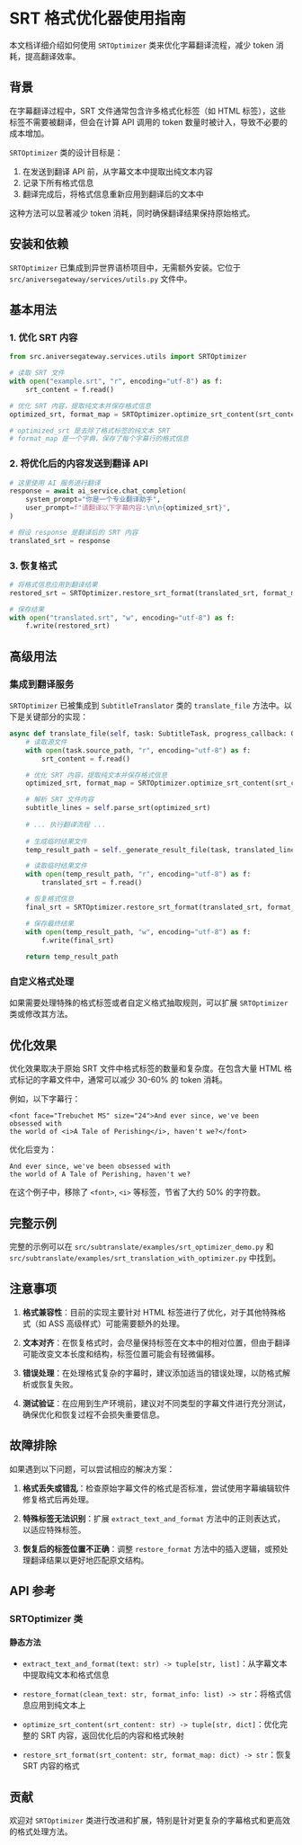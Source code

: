 # SRT 格式优化器使用指南

本文档详细介绍如何使用 `SRTOptimizer` 类来优化字幕翻译流程，减少 token 消耗，提高翻译效率。

## 背景

在字幕翻译过程中，SRT 文件通常包含许多格式化标签（如 HTML 标签），这些标签不需要被翻译，但会在计算 API 调用的 token 数量时被计入，导致不必要的成本增加。

`SRTOptimizer` 类的设计目标是：
1. 在发送到翻译 API 前，从字幕文本中提取出纯文本内容
2. 记录下所有格式信息
3. 翻译完成后，将格式信息重新应用到翻译后的文本中

这种方法可以显著减少 token 消耗，同时确保翻译结果保持原始格式。

## 安装和依赖

`SRTOptimizer` 已集成到异世界语桥项目中，无需额外安装。它位于 `src/aniversegateway/services/utils.py` 文件中。

## 基本用法

### 1. 优化 SRT 内容

```python
from src.aniversegateway.services.utils import SRTOptimizer

# 读取 SRT 文件
with open("example.srt", "r", encoding="utf-8") as f:
    srt_content = f.read()

# 优化 SRT 内容，提取纯文本并保存格式信息
optimized_srt, format_map = SRTOptimizer.optimize_srt_content(srt_content)

# optimized_srt 是去除了格式标签的纯文本 SRT
# format_map 是一个字典，保存了每个字幕行的格式信息
```

### 2. 将优化后的内容发送到翻译 API

```python
# 这里使用 AI 服务进行翻译
response = await ai_service.chat_completion(
    system_prompt="你是一个专业翻译助手",
    user_prompt=f"请翻译以下字幕内容:\n\n{optimized_srt}",
)

# 假设 response 是翻译后的 SRT 内容
translated_srt = response
```

### 3. 恢复格式

```python
# 将格式信息应用到翻译结果
restored_srt = SRTOptimizer.restore_srt_format(translated_srt, format_map)

# 保存结果
with open("translated.srt", "w", encoding="utf-8") as f:
    f.write(restored_srt)
```

## 高级用法

### 集成到翻译服务

`SRTOptimizer` 已被集成到 `SubtitleTranslator` 类的 `translate_file` 方法中。以下是关键部分的实现：

```python
async def translate_file(self, task: SubtitleTask, progress_callback: Optional[Callable] = None) -> str:
    # 读取源文件
    with open(task.source_path, "r", encoding="utf-8") as f:
        srt_content = f.read()

    # 优化 SRT 内容，提取纯文本并保存格式信息
    optimized_srt, format_map = SRTOptimizer.optimize_srt_content(srt_content)

    # 解析 SRT 文件内容
    subtitle_lines = self.parse_srt(optimized_srt)
    
    # ... 执行翻译流程 ...
    
    # 生成临时结果文件
    temp_result_path = self._generate_result_file(task, translated_lines)

    # 读取临时结果文件
    with open(temp_result_path, "r", encoding="utf-8") as f:
        translated_srt = f.read()

    # 恢复格式信息
    final_srt = SRTOptimizer.restore_srt_format(translated_srt, format_map)

    # 保存最终结果
    with open(temp_result_path, "w", encoding="utf-8") as f:
        f.write(final_srt)
    
    return temp_result_path
```

### 自定义格式处理

如果需要处理特殊的格式标签或者自定义格式抽取规则，可以扩展 `SRTOptimizer` 类或修改其方法。

## 优化效果

优化效果取决于原始 SRT 文件中格式标签的数量和复杂度。在包含大量 HTML 格式标记的字幕文件中，通常可以减少 30-60% 的 token 消耗。

例如，以下字幕行：

```
<font face="Trebuchet MS" size="24">And ever since, we've been obsessed with
the world of <i>A Tale of Perishing</i>, haven't we?</font>
```

优化后变为：

```
And ever since, we've been obsessed with
the world of A Tale of Perishing, haven't we?
```

在这个例子中，移除了 `<font>`, `<i>` 等标签，节省了大约 50% 的字符数。

## 完整示例

完整的示例可以在 `src/subtranslate/examples/srt_optimizer_demo.py` 和 `src/subtranslate/examples/srt_translation_with_optimizer.py` 中找到。

## 注意事项

1. **格式兼容性**：目前的实现主要针对 HTML 标签进行了优化，对于其他特殊格式（如 ASS 高级样式）可能需要额外的处理。

2. **文本对齐**：在恢复格式时，会尽量保持标签在文本中的相对位置，但由于翻译可能改变文本长度和结构，标签位置可能会有轻微偏移。

3. **错误处理**：在处理格式复杂的字幕时，建议添加适当的错误处理，以防格式解析或恢复失败。

4. **测试验证**：在应用到生产环境前，建议对不同类型的字幕文件进行充分测试，确保优化和恢复过程不会损失重要信息。

## 故障排除

如果遇到以下问题，可以尝试相应的解决方案：

1. **格式丢失或错乱**：检查原始字幕文件的格式是否标准，尝试使用字幕编辑软件修复格式后再处理。

2. **特殊标签无法识别**：扩展 `extract_text_and_format` 方法中的正则表达式，以适应特殊标签。

3. **恢复后的标签位置不正确**：调整 `restore_format` 方法中的插入逻辑，或预处理翻译结果以更好地匹配原文结构。

## API 参考

### SRTOptimizer 类

#### 静态方法

- `extract_text_and_format(text: str) -> tuple[str, list]`：从字幕文本中提取纯文本和格式信息

- `restore_format(clean_text: str, format_info: list) -> str`：将格式信息应用到纯文本上

- `optimize_srt_content(srt_content: str) -> tuple[str, dict]`：优化完整的 SRT 内容，返回优化后的内容和格式映射

- `restore_srt_format(srt_content: str, format_map: dict) -> str`：恢复 SRT 内容的格式

## 贡献

欢迎对 `SRTOptimizer` 类进行改进和扩展，特别是针对更复杂的字幕格式和更高效的格式处理方法。 